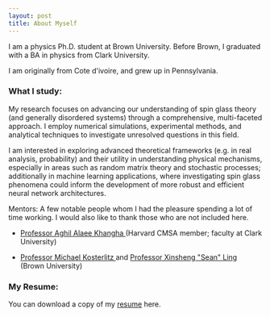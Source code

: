 ```yaml
---
layout: post
title: About Myself
---
```

I am a physics Ph.D. student at Brown University. Before Brown, I graduated with a BA in physics from Clark University. 

I am originally from Cote d'ivoire, and grew up in Pennsylvania.  

### What I study:
My research focuses on advancing our understanding of spin glass theory (and generally disordered systems) through a comprehensive, multi-faceted approach. I employ numerical simulations, experimental methods, and analytical techniques to investigate unresolved questions in this field. 

I am interested in exploring advanced theoretical frameworks (e.g. in real analysis, probability) and their utility in understanding physical mechanisms, especially in areas such as random matrix theory and stochastic processes; additionally in machine learning applications, where investigating spin glass phenomena could inform the development of more robust and efficient neural network architectures.

Mentors:
A few notable people whom I had the pleasure spending a lot of time working. I would also like to thank those who are not included here.

* <a href=" https://scholar.harvard.edu/aalaee"> Professor Aghil Alaee Khangha </a> (Harvard CMSA member; faculty at Clark University)

* <a href=" https://www.nobelprize.org/prizes/physics/2016/kosterlitz/facts/"> Professor Michael Kosterlitz </a> and <a href=" https://vivo.brown.edu/display/xling"> Professor Xinsheng "Sean" Ling </a> (Brown University)




### My Resume:
You can download a copy of my <a href="./Resume_2024.pdf"> resume</a> here.
